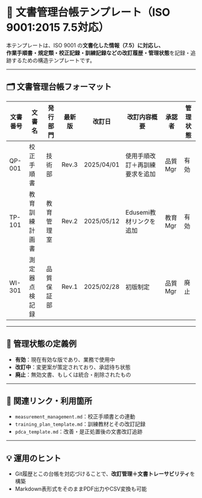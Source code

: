 # 📄 文書管理台帳テンプレート（ISO 9001:2015 7.5対応）

本テンプレートは、ISO 9001 の**文書化した情報（7.5）**に対応し、  
作業手順書・規定類・校正記録・訓練記録などの**改訂履歴・管理状態**を記録・追跡するための構造テンプレートです。

---

## 🗂️ 文書管理台帳フォーマット

| 文書番号 | 文書名         | 発行部門     | 最新版 | 改訂日     | 改訂内容概要                     | 承認者 | 管理状態 |
|----------|----------------|--------------|--------|------------|----------------------------------|--------|----------|
| QP-001   | 校正手順書     | 技術部       | Rev.3  | 2025/04/01 | 使用手順改訂＋再訓練要求を追加     | 品質Mgr | 有効     |
| TP-101   | 教育訓練計画書 | 教育管理室   | Rev.2  | 2025/05/12 | Edusemi教材リンクを追加           | 教育Mgr | 有効     |
| WI-301   | 測定器点検記録 | 品質保証部   | Rev.1  | 2025/02/28 | 初版制定                            | 品質Mgr | 廃止     |

---

## 📌 管理状態の定義例

- **有効**：現在有効な版であり、業務で使用中
- **改訂中**：変更案が策定されており、承認待ち状態
- **廃止**：無効文書、もしくは統合・削除されたもの

---

## 🔗 関連リンク・利用箇所

- `measurement_management.md`：校正手順書との連動
- `training_plan_template.md`：訓練教材とその改訂記録
- `pdca_template.md`：改善・是正処置後の文書改訂追跡

---

## 💡 運用のヒント

- Git履歴とこの台帳を対応づけることで、**改訂管理＋文書トレーサビリティ**を構築
- Markdown表形式をそのままPDF出力やCSV変換も可能

